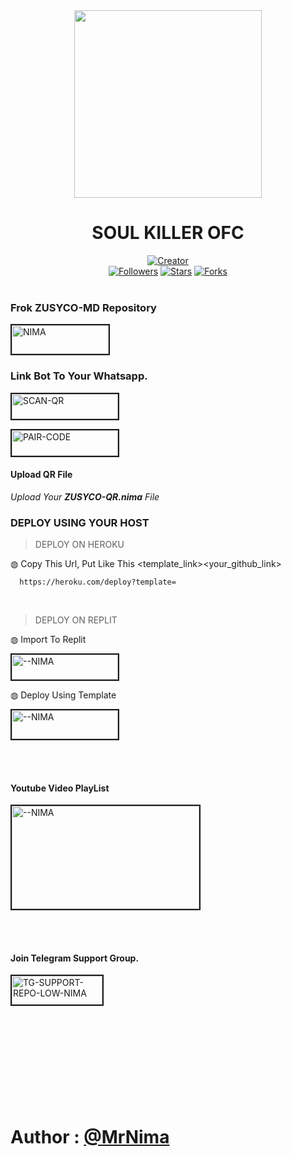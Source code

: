 <div align="center" class= "main"> 
  <img src="https://telegra.ph/file/08d4f7c2d16cd64846afd.jpg" width="300" height="300"/>
  <h1>SOUL KILLER OFC </h1>

<a href="https://github.com/DarkMakerofc"><img title="Creator" src="https://img.shields.io/badge/Creator-Mrnima-red.svg?style=for-the-badge&logo=github"></a>
<br>
<a href="https://github.com/darkmakerofc?tab=followers"><img title="Followers" src="https://img.shields.io/github/followers/darkmakerofc?color=green&style=flat-square"></a>
<a href="https://github.com/DarkMakerofc/ZUSYCO-MD/stargazers/"><img title="Stars" src="https://img.shields.io/github/stars/darkmakerofc/ZUSYCO-MD?color=white&style=flat-square"></a>
<a href="https://github.com/DarkMakerofc/ZUSYCO-MD/network/members"><img title="Forks" src="https://img.shields.io/github/forks/darkmakerofc/ZUSYCO-MD?color=yellow&style=flat-square"></a>
<br><br>
</div>
<div align= "left">

  ### Frok ZUSYCO-MD Repository
<a href="https://github.com/DarkMakerofc/ZUSYCO-MD/fork"><img src="https://i.ibb.co/Yj3tZdZ/fork-zusyco-btn.png" alt="NIMA" border="2" width="155" height="46" ></a>
  ### Link Bot To Your Whatsapp.
  
<a href="https://gpt-qr-code.onrender.com/zusyco"><img src="https://i.ibb.co/FWSfNmb/scan-qr-zusyco-btn.png" alt="SCAN-QR" border="2" width="170" height="40" ></a>

<a href="https://replit.com/@MRNima/ZUSYCO-PAIR-CODE?v=1"><img src="https://i.ibb.co/5BGSVZw/pair-code-btn-zusyco.png" alt="PAIR-CODE" border="2" width="170" height="41" ></a>

  #### Upload QR File
  <i>Upload Your **ZUSYCO-QR.nima** File </i>

  ### DEPLOY USING YOUR HOST
  
> DEPLOY ON HEROKU<br>

◍ Copy This Url, Put Like This <template_link><your_github_link>

      https://heroku.com/deploy?template=

  <br>
  
> DEPLOY ON REPLIT<br>

◍ Import To Replit

<a href="https://replit.com/github/"><img src="https://i.ibb.co/0F5q3Fp/run-on-replit-zusyco-btn.png" alt="--NIMA" border="2" width="170" height="40" ></a>

◍ Deploy Using Template
  
<a href="https://replit.com/@MRNima/ZUSYCO-MD?v=1"><img src="https://i.ibb.co/YNwCMsp/zusyco-replit-template-btn.png" alt="--NIMA" border="2" width="170" height="46" ></a>

<br><br>
#### Youtube Video PlayList
<a href="https://www.youtube.com/playlist?list=PLZ2z7lRgfHwgwfNRLBKDYZkEgd34yc1xi"><img src="https://i.ibb.co/NZ9D5Tz/youtube-playlist-zusyco.jpg" alt="--NIMA" border="2" width="300" height="165" ></a>
<br>

</div>

<br><br>
#### Join Telegram Support Group.
<a href="https://t.me/+_IJSxrsUMD5lYTU1"><img src="https://i.ibb.co/Kj3Knpk/TG-SUPPORT-REPO-LOW-NIMA.png" alt="TG-SUPPORT-REPO-LOW-NIMA" border="2" width="145" height="46" ></a>
<br><br><br><br><br><br><br><br><br><br>

# Author : [@MrNima](https://github.com/darkmakerofc)
